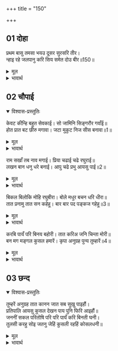 +++
title = "150"

+++

## 01 दोहा

<div class="audioEmbed"  caption="AIR-वाचनम्" src="https://archive.org/download/rAmcharitmAnas-AIR/EPI-182.mp3"></div>

प्रथम बासु तमसा भयउ दूसर सुरसरि तीर।  
न्हाइ रहे जलपानु करि सिय समेत दोउ बीर॥150॥  

<details><summary>मूल</summary>

प्रथम बासु तमसा भयउ दूसर सुरसरि तीर।  
न्हाइ रहे जलपानु करि सिय समेत दोउ बीर॥150॥  
</details>

<details><summary>भावार्थ</summary>

श्री रामजी का पहला निवास (मुकाम) तमसा के तट पर हुआ, दूसरा गङ्गातीर पर। सीताजी सहित दोनों भाई उस दिन स्नान करके जल पीकर ही रहे॥150॥  
</details>




## 02 चौपाई
<details open><summary>विश्वास-प्रस्तुतिः</summary>

केवट कीन्हि बहुत सेवकाई। सो जामिनि सिङ्गरौर गवाँई॥  
होत प्रात बट छीरु मगावा। जटा मुकुट निज सीस बनावा॥1॥  
</details>
<details><summary>मूल</summary>

केवट कीन्हि बहुत सेवकाई। सो जामिनि सिङ्गरौर गवाँई॥  
होत प्रात बट छीरु मगावा। जटा मुकुट निज सीस बनावा॥1॥  
</details>

<details><summary>भावार्थ</summary>

केवट (निषादराज) ने बहुत सेवा की। वह रात सिङ्गरौर (श्रृङ्गवेरपुर) में ही बिताई। दूसरे दिन सबेरा होते ही बड का दूध मँगवाया और उससे श्री राम-लक्ष्मण ने अपने सिरों पर जटाओं के मुकुट बनाए॥1॥  
</details>

राम सखाँ तब नाव मगाई। प्रिया चढाई चढे रघुराई॥  
लखन बान धनु धरे बनाई। आपु चढे प्रभु आयसु पाई॥2॥  

<details><summary>मूल</summary>

राम सखाँ तब नाव मगाई। प्रिया चढाई चढे रघुराई॥  
लखन बान धनु धरे बनाई। आपु चढे प्रभु आयसु पाई॥2॥  
</details>

<details><summary>भावार्थ</summary>

तब श्री रामचन्द्रजी के सखा निषादराज ने नाव मँगवाई। पहले प्रिया सीताजी को उस पर चढाकर फिर श्री रघुनाथजी चढे। फिर लक्ष्मणजी ने धनुष-बाण सजाकर रखे और प्रभु श्री रामचन्द्रजी की आज्ञा पाकर स्वयं चढे॥2॥  
</details>

बिकल बिलोकि मोहि रघुबीरा। बोले मधुर बचन धरि धीरा॥  
तात प्रनामु तात सन कहेहू। बार बार पद पङ्कज गहेहू॥3॥  

<details><summary>मूल</summary>

बिकल बिलोकि मोहि रघुबीरा। बोले मधुर बचन धरि धीरा॥  
तात प्रनामु तात सन कहेहू। बार बार पद पङ्कज गहेहू॥3॥  
</details>

<details><summary>भावार्थ</summary>

मुझे व्याकुल देखकर श्री रामचन्द्रजी धीरज धरकर मधुर वचन बोले- हे तात! पिताजी से मेरा प्रणाम कहना और मेरी ओर से बार-बार उनके चरण कमल पकडना॥3॥  
</details>

करबि पायँ परि बिनय बहोरी। तात करिअ जनि चिन्ता मोरी॥  
बन मग मङ्गल कुसल हमारें। कृपा अनुग्रह पुन्य तुम्हारें॥4॥  

<details><summary>मूल</summary>

करबि पायँ परि बिनय बहोरी। तात करिअ जनि चिन्ता मोरी॥  
बन मग मङ्गल कुसल हमारें। कृपा अनुग्रह पुन्य तुम्हारें॥4॥  
</details>

<details><summary>भावार्थ</summary>

फिर पाँव पकडकर विनती करना कि हे पिताजी! आप मेरी चिन्ता न कीजिए। आपकी कृपा, अनुग्रह और पुण्य से वन में और मार्ग में हमारा कुशल-मङ्गल होगा॥4॥  
</details>



## 03 छन्द
<details open><summary>विश्वास-प्रस्तुतिः</summary>

तुम्हरें अनुग्रह तात कानन जात सब सुखु पाइहौं।  
प्रतिपालि आयसु कुसल देखन पाय पुनि फिरि आइहौं॥  
जननीं सकल परितोषि परि परि पायँ करि बिनती घनी।  
तुलसी करहु सोइ जतनु जेहिं कुसली रहहिं कोसलधनी॥  
</details>
<details><summary>मूल</summary>

तुम्हरें अनुग्रह तात कानन जात सब सुखु पाइहौं।  
प्रतिपालि आयसु कुसल देखन पाय पुनि फिरि आइहौं॥  
जननीं सकल परितोषि परि परि पायँ करि बिनती घनी।  
तुलसी करहु सोइ जतनु जेहिं कुसली रहहिं कोसलधनी॥  
</details>

<details><summary>भावार्थ</summary>

हे पिताजी! आपके अनुग्रह से मैं वन जाते हुए सब प्रकार का सुख पाऊँगा। आज्ञा का भलीभाँति पालन करके चरणों का दर्शन करने कुशल पूर्वक फिर लौट आऊँगा। सब माताओं के पैरों पड-पडकर उनका समाधान करके और उनसे बहुत विनती करके तुलसीदास कहते हैं- तुम वही प्रयत्न करना, जिसमें कोसलपति पिताजी कुशल रहें।  
</details>


